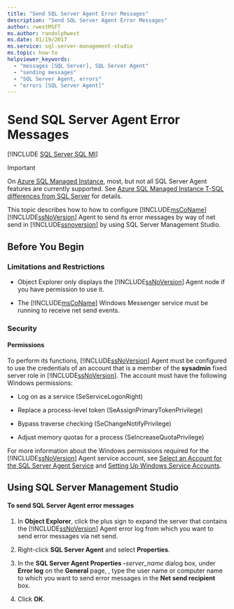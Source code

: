 ```yaml
---
title: "Send SQL Server Agent Error Messages"
description: "Send SQL Server Agent Error Messages"
author: rwestMSFT
ms.author: randolphwest
ms.date: 01/19/2017
ms.service: sql-server-management-studio
ms.topic: how-to
helpviewer_keywords:
  - "messages [SQL Server], SQL Server Agent"
  - "sending messages"
  - "SQL Server Agent, errors"
  - "errors [SQL Server Agent]"
---
```

# Send SQL Server Agent Error Messages
[!INCLUDE [SQL Server SQL MI](../includes/applies-to-version/sql-asdbmi.md)]

> [!IMPORTANT]  
> On [Azure SQL Managed Instance](/azure/sql-database/sql-database-managed-instance), most, but not all SQL Server Agent features are currently supported. See [Azure SQL Managed Instance T-SQL differences from SQL Server](/azure/sql-database/sql-database-managed-instance-transact-sql-information#sql-server-agent) for details.

This topic describes how to how to configure [!INCLUDE[msCoName](../includes/msconame-md.md)] [!INCLUDE[ssNoVersion](../includes/ssnoversion-md.md)] Agent to send its error messages by way of net send in [!INCLUDE[ssnoversion](../includes/ssnoversion-md.md)] by using SQL Server Management Studio.  
  
## <a name="BeforeYouBegin"></a>Before You Begin  
  
### <a name="Restrictions"></a>Limitations and Restrictions  
  
-   Object Explorer only displays the [!INCLUDE[ssNoVersion](../includes/ssnoversion-md.md)] Agent node if you have permission to use it.  
  
-   The [!INCLUDE[msCoName](../includes/msconame-md.md)] Windows Messenger service must be running to receive net send events.  
  
### <a name="Security"></a>Security  
  
#### <a name="Permissions"></a>Permissions  
To perform its functions, [!INCLUDE[ssNoVersion](../includes/ssnoversion-md.md)] Agent must be configured to use the credentials of an account that is a member of the **sysadmin** fixed server role in [!INCLUDE[ssNoVersion](../includes/ssnoversion-md.md)]. The account must have the following Windows permissions:  
  
-   Log on as a service (SeServiceLogonRight)  
  
-   Replace a process-level token (SeAssignPrimaryTokenPrivilege)  
  
-   Bypass traverse checking (SeChangeNotifyPrivilege)  
  
-   Adjust memory quotas for a process (SeIncreaseQuotaPrivilege)  
  
For more information about the Windows permissions required for the [!INCLUDE[ssNoVersion](../includes/ssnoversion-md.md)] Agent service account, see [Select an Account for the SQL Server Agent Service](select-an-account-for-the-sql-server-agent-service.md) and [Setting Up Windows Service Accounts](/sql/database-engine/configure-windows/configure-windows-service-accounts-and-permissions).  
  
## <a name="SSMSProcedure"></a>Using SQL Server Management Studio  
  
#### To send SQL Server Agent error messages  
  
1.  In **Object Explorer**, click the plus sign to expand the server that contains the [!INCLUDE[ssNoVersion](../includes/ssnoversion-md.md)] Agent error log from which you want to send error messages via net send.  
  
2.  Right-click **SQL Server Agent** and select **Properties**.  
  
3.  In the **SQL Server Agent Properties -**_server\_name_ dialog box, under **Error log** on the **General** page, , type the user name or computer name to which you want to send error messages in the **Net send recipient** box.  
  
4.  Click **OK**.  
